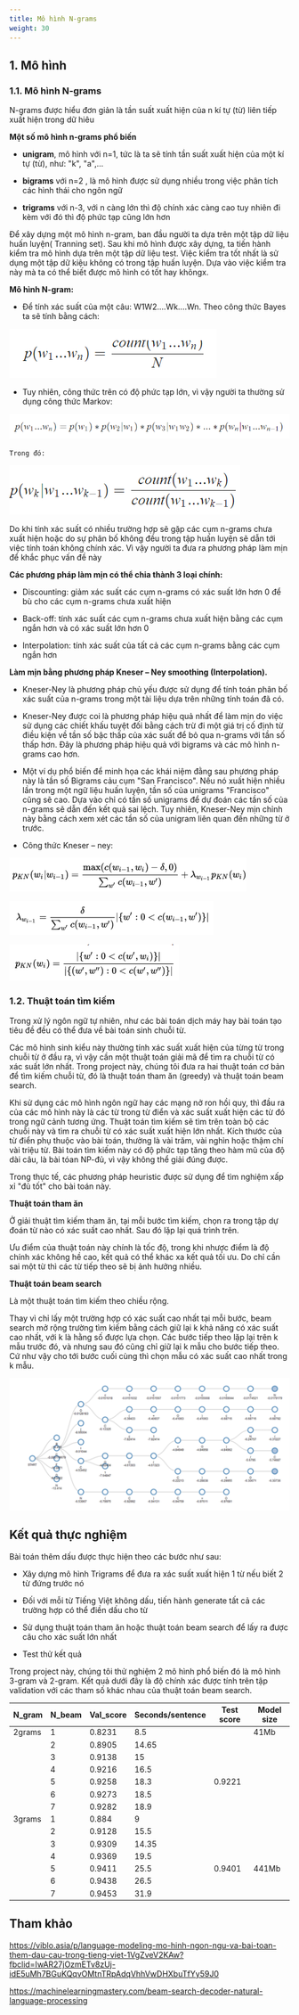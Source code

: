 ```yaml
---
title: Mô hình N-grams
weight: 30
---
```


## 1. Mô hình

### 1.1. Mô hình N-grams

N-grams được hiểu đơn giản là tần suất xuất hiện của n kí tự (từ) liên tiếp xuất
hiện trong dữ hiêu

**Một số mô hình n-grams phổ biến**

-   **unigram**, mô hình với n=1, tức là ta sẽ tính tần suất xuất hiện của một kí tự
    (từ), như: "k", "a",...

-   **bigrams** với n=2 , là mô hình được sử dụng nhiều trong việc phân tích các hình
    thái cho ngôn ngữ

-   **trigrams** với n-3, với n càng lớn thì độ chính xác càng cao tuy nhiên đi kèm
    với đó thì độ phức tạp cũng lớn hơn

Để xây dựng một mô hình n-gram, ban đầu người ta dựa trên một tập dữ liệu huấn
luyện( Tranning set). Sau khi mô hình được xây dựng, ta tiến hành kiểm tra mô
hình dựa trên một tập dữ liệu test. Việc kiểm tra tốt nhất là sử dụng một tập dữ
kiệu không có trong tập huấn luyện. Dựa vào việc kiểm tra này mà ta có thể biết
được mô hình có tốt hay khôngx.

**Mô hình N-gram:**

-   Để tính xác suất của một câu: W1W2....Wk....Wn. Theo công thức Bayes ta sẽ
    tính bằng cách:

![](d8668fceee9bb76e556d074a515d5fab.png)

-   Tuy nhiên, công thức trên có độ phức tạp lớn, vì vậy người ta thường sử dụng
    công thức Markov:

![](3e20ceda792c8e1f564b67268a7fa930.png)

    Trong đó:

![](2710598346e86ea967b439ea44d48ad8.png)

Do khi tính xác suất có nhiều trường hợp sẽ gặp các cụm n-grams chưa xuất hiện
hoặc do sự phân bố không đều trong tập huấn luyện sẽ dẫn tới việc tính toán
không chính xác. Vì vậy người ta đưa ra phương pháp làm mịn để khắc phục vấn đề
này

**Các phương pháp làm mịn có thể chia thành 3 loại chính:**

-   Discounting: giảm xác suất các cụm n-grams có xác suất lớn hơn 0 để bù cho
    các cụm n-grams chưa xuất hiện

-   Back-off: tính xác suất các cụm n-grams chưa xuất hiện bằng các cụm ngắn hơn
    và có xác suất lớn hơn 0

-   Interpolation: tính xác suất của tất cả các cụm n-grams bằng các cụm ngắn hơn

**Làm mịn bằng phương pháp Kneser – Ney smoothing (Interpolation).**

-   Kneser-Ney là phương pháp chủ yếu được sử dụng để tính toán phân bố xác suất
    của n-grams trong một tài liệu dựa trên những tính toán đã có.

-   Kneser-Ney được coi là phương pháp hiệu quả nhất để làm mịn do việc sử dụng
    các chiết khấu tuyệt đối bằng cách trừ đi một giá trị cố định từ điều kiện
    về tần số bậc thấp của xác suất để bỏ qua n-grams với tần số thấp hơn. Đây là
    phương pháp hiệu quả với bigrams và các mô hình n-grams cao hơn.

-   Một ví dụ phổ biến để minh họa các khái niệm đằng sau phương pháp này là tần
    số Bigrams cảu cụm "San Francisco". Nếu nó xuất hiện nhiều lần trong một ngữ
    liệu huấn luyện, tần số của unigrams "Francisco" cũng sẽ cao. Dựa vào chỉ có
    tần số unigrams để dự đoán các tần số của n-grams sẽ dẫn đến kết quả sai lệch.
    Tuy nhiên, Kneser-Ney mịn chỉnh này bằng cách xem xét các tần số của unigram
    liên quan đến những từ ở trước.

-   Công thức Kneser – ney:

![](dff88b81c9e122fd80307895a2407205.png)

![](50b88f825665c2339dd5663bb524ba17.png)

![](42e38f3e2b22ecaf80e1151cda53d59c.png)

### 1.2. Thuật toán tìm kiếm

Trong xử lý ngôn ngữ tự nhiên, như các bài toán dịch máy hay bài toán tạo tiêu
đề đều có thể đưa về bài toán sinh chuỗi từ.

Các mô hình sinh kiểu này thường tính xác suất xuất hiện của từng từ trong chuỗi
từ ở đầu ra, vì vậy cần một thuật toán giải mã để tìm ra chuỗi từ có xác suất
lớn nhất. Trong project này, chúng tôi đưa ra hai thuật toán cơ bản để tìm kiếm
chuỗi từ, đó là thuật toán tham ăn (greedy) và thuật toán beam search.

Khi sử dụng các mô hình ngôn ngữ hay các mạng nở ron hồi quy, thì đầu ra của các
mô hình này là các từ trong từ điển và xác suất xuất hiện các từ đó trong ngữ
cảnh tương ứng. Thuật toán tìm kiếm sẽ tìm trên toàn bộ các chuỗi này và tìm ra
chuỗi từ có xác suất xuất hiện lớn nhất. Kích thước của từ điển phụ thuộc vào
bài toán, thường là vài trăm, vài nghìn hoặc thậm chí vài triệu từ. Bài toán tìm
kiếm này có độ phức tạp tăng theo hàm mũ của độ dài câu, là bài tóan NP-đủ, vì
vậy không thể giải đúng được.

Trong thực tế, các phương pháp heuristic được sử dụng để tìm nghiệm xấp xỉ "đủ
tốt" cho bài toán này.

**Thuật toán tham ăn**

Ở giải thuật tìm kiếm tham ăn, tại mỗi bước tìm kiếm, chọn ra trong tập dự đoán
từ nào có xác suất cao nhất. Sau đó lặp lại quá trình trên.

Ưu điểm của thuật toán này chính là tốc độ, trong khi nhược điểm là độ chính xác
không hề cao, kết quả có thể khác xa kết quả tối ưu. Do chỉ cần sai một từ thì
các từ tiếp theo sẽ bị ảnh hưởng nhiều.

**Thuật toán beam search**

Là một thuật toán tìm kiếm theo chiều rộng.

Thay vì chỉ lấy một trường hợp có xác suất cao nhất tại mỗi bước, beam search mở
rộng trường tìm kiếm bằng cách giữ lại k khả năng có xác suất cao nhất, với k là
hằng số được lựa chọn. Các bước tiếp theo lặp lại trên k mẫu trước đó, và nhưng
sau đó cũng chỉ giữ lại k mẫu cho bước tiếp theo. Cứ như vậy cho tới bước cuối
cùng thì chọn mẫu có xác suất cao nhất trong k mẫu.

![](a07a4320a00c1f19a2af8de9f08154cb.png)

## Kết quả thực nghiệm

Bài toán thêm dấu được thực hiện theo các bước như sau:

-   Xây dựng mô hình Trigrams để đưa ra xác suất xuất hiện 1 từ nếu biết 2 từ
    đứng trước nó

-   Đối với mỗi từ Tiếng Việt không dấu, tiến hành generate tất cả các trường
    hợp có thể điền dấu cho từ

-   Sử dụng thuật toán tham ăn hoặc thuật toán beam search để lấy ra được câu
    cho xác suất lớn nhất

-   Test thử kết quả

Trong project này, chúng tôi thử nghiệm 2 mô hình phổ biến đó là mô hình 3-gram
và 2-gram. Kết quả dưới đây là độ chính xác được tính trên tập validation với
các tham số khác nhau của thuật toán beam search.

| **N_gram** | **N\_beam** | **Val_score** | **Seconds/sentence** | **Test score** | **Model size** |
|------------|-------------|---------------|----------------------|----------------|----------------|
| 2grams     | 1           | 0.8231        | 8.5                  |                | 41Mb           |
|            | 2           | 0.8905        | 14.65                |                |                |
|            | 3           | 0.9138        | 15                   |                |                |
|            | 4           | 0.9216        | 16.5                 |                |                |
|            | 5           | 0.9258        | 18.3                 | 0.9221         |                |
|            | 6           | 0.9273        | 18.5                 |                |                |
|            | 7           | 0.9282        | 18.9                 |                |                |
| 3grams     | 1           | 0.884         | 9                    |                |                |
|            | 2           | 0.9128        | 15.5                 |                |                |
|            | 3           | 0.9309        | 14.35                |                |                |
|            | 4           | 0.9369        | 19.5                 |                |                |
|            | 5           | 0.9411        | 25.5                 | 0.9401         | 441Mb          |
|            | 6           | 0.9438        | 26.5                 |                |                |
|            | 7           | 0.9453        | 31.9                 |                |                |

## Tham khảo

<https://viblo.asia/p/language-modeling-mo-hinh-ngon-ngu-va-bai-toan-them-dau-cau-trong-tieng-viet-1VgZveV2KAw?fbclid=IwAR27jOzmETv8zUj-idE5uMh7BGuKQqvOMtnTRpAdqVhhVwDHXbuTfYy59J0>

<https://machinelearningmastery.com/beam-search-decoder-natural-language-processing>
